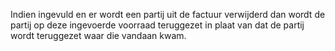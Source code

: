 Indien ingevuld en er wordt een partij uit de factuur verwijderd dan wordt de partij op deze ingevoerde voorraad teruggezet in plaat van dat de partij wordt teruggezet waar die vandaan kwam.
